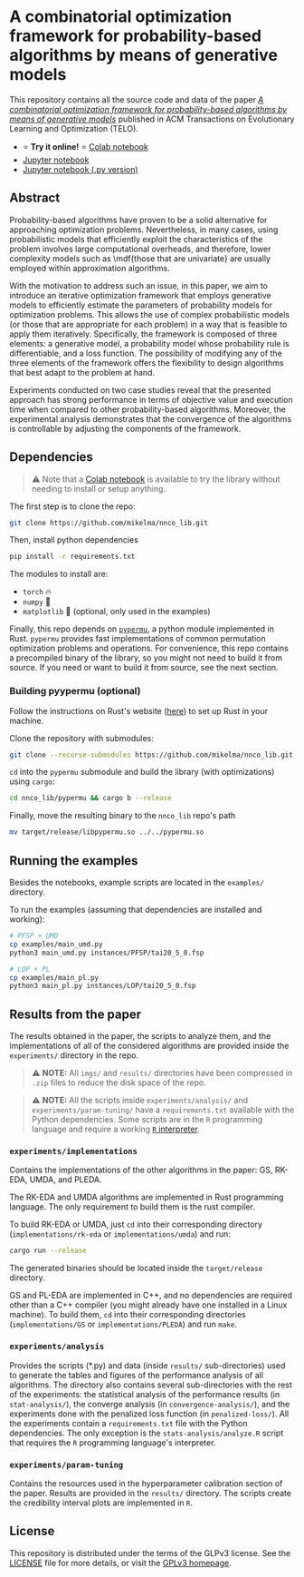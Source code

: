 # A combinatorial optimization framework for probability-based algorithms by means of generative models

This repository contains all the source code and data of the paper [*A combinatorial optimization framework for probability-based algorithms by means of generative models*](https://dl.acm.org/doi/10.1145/3665650) published in ACM Transactions on Evolutionary Learning and Optimization (TELO).

- ⭐ **Try it online!** ⭐ [Colab notebook](https://colab.research.google.com/drive/1BNtRUHaL6qe2E1CO1mxJORO4o-oPMP5f?usp=sharing)
- [Jupyter notebook](./A_combinatorial_optimization_framework_for_probability_based_algorithms_by_means_of_generative_models.ipynb)
- [Jupyter notebook (.py version)](./A_combinatorial_optimization_framework_for_probability_based_algorithms_by_means_of_generative_models.py)

## Abstract

Probability-based algorithms have proven to be a solid alternative for approaching optimization problems. Nevertheless, in many cases, using probabilistic models that efficiently exploit the characteristics of the problem involves large computational overheads, and therefore, lower complexity models such as \mdf{those that are univariate} are usually employed within approximation algorithms.

With the motivation to address such an issue, in this paper, we aim to introduce an iterative optimization framework that employs generative models to efficiently estimate the parameters of probability models for optimization problems. This allows the use of complex probabilistic models (or those that are appropriate for each problem) in a way that is feasible to apply them iteratively. Specifically, the framework is composed of three elements: a generative model, a probability model whose probability rule is differentiable, and a loss function. The possibility of modifying any of the three elements of the framework offers the flexibility to design algorithms that best adapt to the problem at hand.

Experiments conducted on two case studies reveal that the presented approach has strong performance in terms of objective value and execution time when compared to other probability-based algorithms.
Moreover, the experimental analysis demonstrates that the convergence of the algorithms is controllable by adjusting the components of the framework.

## Dependencies

> ⚠️ Note that a [Colab notebook](https://colab.research.google.com/drive/1BNtRUHaL6qe2E1CO1mxJORO4o-oPMP5f?usp=sharing) is available to try the library without needing to install or setup anything.

The first step is to clone the repo:

```bash
git clone https://github.com/mikelma/nnco_lib.git
```

Then, install python dependencies

```bash
pip install -r requirements.txt
```

The modules to install are:

* `torch` 🔥
* `numpy` 🐍
* `matplotlib` 🎨 (optional, only used in the examples)

Finally, this repo depends on [`pypermu`](https://github.com/mikelma/pypermu), a python module implemented in Rust. `pypermu` provides fast
implementations of common permutation optimization problems and operations. For convenience, this repo contains a precompiled binary of the library,
so you might not need to build it from source. If you need or want to build it from source, see the next section.

### Building pyypermu (optional)

Follow the instructions on Rust's website ([here](https://www.rust-lang.org/learn/get-started)) to set up Rust in your machine.

Clone the repository with submodules:

```bash
git clone --recurse-submodules https://github.com/mikelma/nnco_lib.git
```

`cd` into the `pypermu` submodule and build the library (with optimizations) using `cargo`:

```bash
cd nnco_lib/pypermu && cargo b --release
```

Finally, move the resulting binary to the `nnco_lib` repo's path
```bash
mv target/release/libpypermu.so ../../pypermu.so
```

## Running the examples

Besides the notebooks, example scripts are located in the `examples/` directory.

To run the examples (assuming that dependencies are installed and working):

```bash
# PFSP + UMD
cp examples/main_umd.py
python3 main_umd.py instances/PFSP/tai20_5_0.fsp

# LOP + PL
cp examples/main_pl.py
python3 main_pl.py instances/LOP/tai20_5_0.fsp
```

## Results from the paper

The results obtained in the paper, the scripts to analyze them, and
the implementations of all of the considered algorithms are provided
inside the `experiments/` directory in the repo.

> ⚠️ **NOTE:** All `imgs/` and `results/` directories have been compressed in `.zip` files to reduce the disk space of the repo.

> ⚠️ **NOTE:** All the scripts inside `experiments/analysis/` and `experiments/param-tuning/` have a `requirements.txt` available with the Python dependencies. Some scripts are in the `R` programming language and require a working [`R` interpreter](https://www.r-project.org/).


### `experiments/implementations`
Contains the implementations of the other algorithms in the paper: GS, RK-EDA, UMDA, and PLEDA.

The RK-EDA and UMDA algorithms are implemented in Rust programming
language. The only requirement to build them is the rust compiler.

To build RK-EDA or UMDA, just `cd` into their corresponding directory
(`implementations/rk-eda` or `implementations/umda`) and run:

```bash
cargo run --release
```

The generated binaries should be located inside the `target/release`
directory.

GS and PL-EDA are implemented in C++, and no dependencies are required
other than a C++ compiler (you might already have one installed in a
Linux machine). To build them, `cd` into their corresponding
directories (`implementations/GS` or `implementations/PLEDA`) and run
`make`.

### `experiments/analysis`

Provides the scripts (*.py) and data (inside `results/`
sub-directories) used to generate the tables and figures of the
performance analysis of all algorithms. The directory also contains
several sub-directories with the rest of the experiments: the
statistical analysis of the performance results (in `stat-analysis/`),
the converge analysis (in `convergence-analysis/`), and the
experiments done with the penalized loss function (in
`penalized-loss/`). All the experiments contain a `requirements.txt`
file with the Python dependencies. The only exception is the
`stats-analysis/analyze.R` script that requires the `R` programming
language's interpreter.


### `experiments/param-tuning`

Contains the resources used in the hyperparameter calibration section
of the paper. Results are provided in the `results/` directory. The
scripts create the credibility interval plots are implemented in `R`.

## License

This repository is distributed under the terms of the GLPv3
license. See the [LICENSE](./LICENSE) file for more details, or visit
the [GPLv3 homepage](https://www.gnu.org/licenses/gpl-3.0.en.html).
